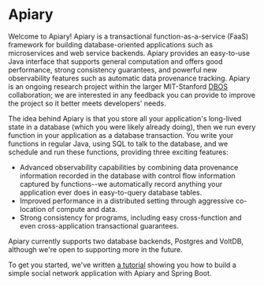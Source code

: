 # Apiary

Welcome to Apiary!  Apiary is a transactional function-as-a-service (FaaS) framework for building
database-oriented applications such as microservices and web service backends.
Apiary provides an easy-to-use Java interface that supports general computation
and offers good performance, strong consistency guarantees,
and powerful new observability features such as automatic data provenance tracking.
Apiary is an ongoing research project within the larger MIT-Stanford 
[DBOS](https://dbos-project.github.io/) collaboration;
we are interested in any feedback you can provide to improve the project
so it better meets developers' needs.

The idea behind Apiary is that you store all your application's long-lived state in a database
(which you were likely already doing),
then we run every function in your application as a database transaction.
You write your functions in regular Java, using SQL to talk to the database,
and we schedule and run these functions, providing three exciting features:

* Advanced observability capabilities by combining data provenance information recorded in the database with control flow information captured by functions--we automatically record anything your application ever does in easy-to-query database tables.
* Improved performance in a distributed setting through aggressive co-location of compute and data.
* Strong consistency for programs, including easy cross-function and even cross-application transactional guarantees.

Apiary currently supports two database backends, Postgres and VoltDB, although we're open to
supporting more in the future.

To get you started, we've written 
[a tutorial](https://github.com/DBOS-project/dynamic-apiary/tree/main/postgres-demo) showing you how to build a simple social network
application with Apiary and Spring Boot.
